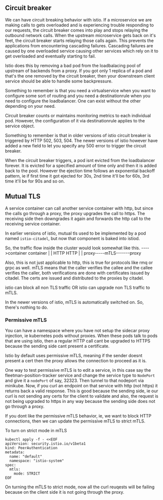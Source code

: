 ## Circuit breaker

We can have circuit breaking behavior with istio. If a microservice we are making calls to gets overloaded and is experiencing
trouble responding to our requests, the circuit breaker comes into play and stops relaying the outbound network calls.
When the upstream microservice gets back on it's feet, the circuit breaker starts relaying those calls again.
This prevents the applications from encountering cascading failures. Cascading failures are caused by one overloaded
service causing other services which rely on it to get overloaded and eventually starting to fail.

Istio does this by removing a bad pod from the loadbalacing pool of upstream of backends from a proxy.
If you got only 1 replica of a pod and that's the one removed by the circuit breaker, then your downstream client service
should be able to handle some backpressure.

Something to remember is that you need a virtualservice when you want to configure some sort of routing
and you need a destinationrule when you need to configure the loadbalancer. One can exist without the other depending on your need.

Circuit breaker counts or maintains monitoring metrics to each individual pod. However, the configuration of
it via destinationrule applies to the service object.

Something to remember is that in older versions of istio circuit breaker is triggered by HTTP 502, 503, 504.
The newer versions of istio however have added a new field to let you specify any 500 error to trigger the circuit breaker.

When the circuit breaker triggers, a pod isnt evicted from the loadbalancer forever. It is evicted for a specified amount
of time only and then it is added back to the pool. However the ejection time follows an exponential backoff pattern,
ie if first time it got ejected for 30s, 2nd time it'll be for 60s, 3rd time it'll be for 90s and so on.



## Mutual TLS

A service container can call another service container with http, but since the calls go through
a proxy, the proxy upgrades the call to https. The receiving side then downgrades it again and forwards the http call to the receiving service container.

In earlier versions of istio, mutual tls used to be implemented by a pod named `istio-citadel`, but now that
component is baked into istiod.

So, the traffic flow inside the cluster would look somewhat like this.
  ---->container            container
          |                     |
         HTTP                 HTTP
          |                     |
         proxy-----mTLS-------proxy

Also, this is not just applicable to http, this is true for protocols like rmq or grpc as well.
mTLS means that the caller verifies the callee and the callee verifies the caller, both verifications are done with
certificates issued by citadel. The certs are issued and distributed to the proxies by citadel.

istio can block all non TLS traffic OR istio can upgrade non TLS traffic to mTLS.

In the newer versions of istio, mTLS is automatically switched on. So, there's nothing to do.


### Permissive mTLS

You can have a namespace where you have not setup the sidecar proxy injection, ie kubernetes pods without proxies.
When these pods talk to pods that are using istio, then a regular HTTP call cant be upgraded to HTTPS because
the sending side cant present a certificate.

Istio by default uses permissive mTLS, meaning if the sender doesnt present a cert then the proxy
allows the connection to proceed as it is.

One way to test permissive mTLS is to edit a service, in this case say the fleetman-position-tracker service and
change the service type to `NodePort` and give it a `nodePort` of say, 32323. Then tunnel to that nodeport via minikube.
Now, if you curl an endpoint on that service with http (not https) it returns back a valid response. This is good because
the sending side, ie our curl is not sending any certs for the client to validate and also, the request is not being upgraded
to https in any way because the sending side does not go through a proxy.

If you dont like the permissive mTLS behavior, ie, we want to block HTTP connections, then we can
update the permissive mTLS to strict mTLS.

To turn on strict mode in mTLS
```
kubectl apply -f - <<EOF
apiVersion: security.istio.io/v1beta1
kind: PeerAuthentication
metadata:
  name: "default"
  namespace: "istio-system"
spec:
  mtls:
    mode: STRICT
EOF
```

On turning the mTLS to strict mode, now all the curl reuqests will be failing because on the client side it is not going through the proxy.
